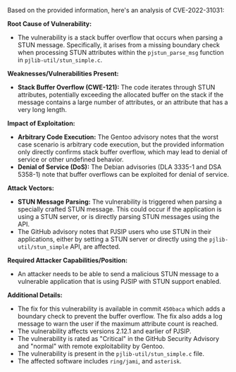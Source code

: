 Based on the provided information, here's an analysis of CVE-2022-31031:

**Root Cause of Vulnerability:**

*   The vulnerability is a stack buffer overflow that occurs when parsing a STUN message. Specifically, it arises from a missing boundary check when processing STUN attributes within the `pjstun_parse_msg` function in `pjlib-util/stun_simple.c`.

**Weaknesses/Vulnerabilities Present:**

*   **Stack Buffer Overflow (CWE-121):** The code iterates through STUN attributes, potentially exceeding the allocated buffer on the stack if the message contains a large number of attributes, or an attribute that has a very long length.

**Impact of Exploitation:**

*   **Arbitrary Code Execution:**  The Gentoo advisory notes that the worst case scenario is arbitrary code execution, but the provided information only directly confirms stack buffer overflow, which may lead to denial of service or other undefined behavior.
*   **Denial of Service (DoS):**  The Debian advisories (DLA 3335-1 and DSA 5358-1) note that buffer overflows can be exploited for denial of service.

**Attack Vectors:**

*   **STUN Message Parsing:** The vulnerability is triggered when parsing a specially crafted STUN message. This could occur if the application is using a STUN server, or is directly parsing STUN messages using the API.
*  The GitHub advisory notes that PJSIP users who use STUN in their applications, either by setting a STUN server or directly using the `pjlib-util/stun_simple` API, are affected.

**Required Attacker Capabilities/Position:**

*   An attacker needs to be able to send a malicious STUN message to a vulnerable application that is using PJSIP with STUN support enabled.

**Additional Details:**

*   The fix for this vulnerability is available in commit `450baca` which adds a boundary check to prevent the buffer overflow. The fix also adds a log message to warn the user if the maximum attribute count is reached.
*   The vulnerability affects versions 2.12.1 and earlier of PJSIP.
*   The vulnerability is rated as "Critical" in the GitHub Security Advisory and "normal" with remote exploitability by Gentoo.
*   The vulnerability is present in the `pjlib-util/stun_simple.c` file.
*   The affected software includes `ring/jami`, and `asterisk`.